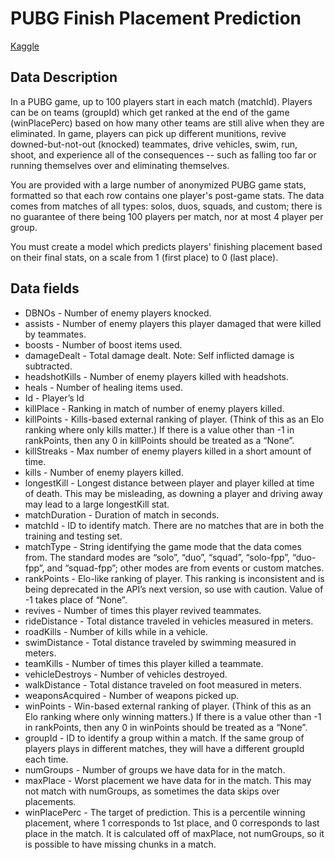 # PUBG Finish Placement Prediction

[Kaggle](https://www.kaggle.com/c/pubg-finish-placement-prediction/data)

## Data Description

In a PUBG game, up to 100 players start in each match (matchId). Players can be on teams (groupId) which get ranked at the end of the game (winPlacePerc) based on how many other teams are still alive when they are eliminated. In game, players can pick up different munitions, revive downed-but-not-out (knocked) teammates, drive vehicles, swim, run, shoot, and experience all of the consequences -- such as falling too far or running themselves over and eliminating themselves.

You are provided with a large number of anonymized PUBG game stats, formatted so that each row contains one player's post-game stats. The data comes from matches of all types: solos, duos, squads, and custom; there is no guarantee of there being 100 players per match, nor at most 4 player per group.

You must create a model which predicts players' finishing placement based on their final stats, on a scale from 1 (first place) to 0 (last place).

## Data fields

- DBNOs - Number of enemy players knocked.
- assists - Number of enemy players this player damaged that were killed by teammates.
- boosts - Number of boost items used.
- damageDealt - Total damage dealt. Note: Self inflicted damage is subtracted.
- headshotKills - Number of enemy players killed with headshots.
- heals - Number of healing items used.
- Id - Player’s Id
- killPlace - Ranking in match of number of enemy players killed.
- killPoints - Kills-based external ranking of player. (Think of this as an Elo ranking where only kills matter.) If there is a value other than -1 in rankPoints, then any 0 in killPoints should be treated as a “None”.
- killStreaks - Max number of enemy players killed in a short amount of time.
- kills - Number of enemy players killed.
- longestKill - Longest distance between player and player killed at time of death. This may be misleading, as downing a player and driving away may lead to a large longestKill stat.
- matchDuration - Duration of match in seconds.
- matchId - ID to identify match. There are no matches that are in both the training and testing set.
- matchType - String identifying the game mode that the data comes from. The standard modes are “solo”, “duo”, “squad”, “solo-fpp”, “duo-fpp”, and “squad-fpp”; other modes are from events or custom matches.
- rankPoints - Elo-like ranking of player. This ranking is inconsistent and is being deprecated in the API’s next version, so use with caution. Value of -1 takes place of “None”.
- revives - Number of times this player revived teammates.
- rideDistance - Total distance traveled in vehicles measured in meters.
- roadKills - Number of kills while in a vehicle.
- swimDistance - Total distance traveled by swimming measured in meters.
- teamKills - Number of times this player killed a teammate.
- vehicleDestroys - Number of vehicles destroyed.
- walkDistance - Total distance traveled on foot measured in meters.
- weaponsAcquired - Number of weapons picked up.
- winPoints - Win-based external ranking of player. (Think of this as an Elo ranking where only winning matters.) If there is a value other than -1 in rankPoints, then any 0 in winPoints should be treated as a “None”.
- groupId - ID to identify a group within a match. If the same group of players plays in different matches, they will have a different groupId each time.
- numGroups - Number of groups we have data for in the match.
- maxPlace - Worst placement we have data for in the match. This may not match with numGroups, as sometimes the data skips over placements.
- winPlacePerc - The target of prediction. This is a percentile winning placement, where 1 corresponds to 1st place, and 0 corresponds to last place in the match. It is calculated off of maxPlace, not numGroups, so it is possible to have missing chunks in a match.
